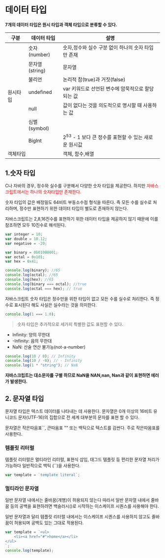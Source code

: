 # 데이터 타입

**7개의 데이터 타입은 원시 타입과 객체 타입으로 분류할 수 있다.**

<table>
<thead>
  <tr>
    <th>구분</th>
    <th>데이터 타입</th>
    <th>설명</th>
  </tr>
</thead>
<tbody>
  <tr>
    <td rowspan='7'>원시타입</td>
    <td>숫자(number)</td>
    <td>숫자,정수와 실수 구분 없이 하나의 숫자 타입만 존재</td>
  </tr>
  <tr>
    <td>문자열(string)</td>
    <td>문자열</td>
  </tr>
  <tr>
    <td>불리언</td>
    <td>논리적 참(true)과 거짓(false)</td>
  </tr>
  <tr>
    <td>undefined </td>
    <td>var 키워드로 선언된 변수에 암묵적으로 할당되는 값</td>
  </tr>
  <tr>
    <td>null</td>
    <td>값이 없다는 것을 의도적으로 명시할 때 사용하는 값</td>
  </tr>
  <tr>
    <td>심벌(symbol)</td>
    <td></td>
  </tr>
  <tr>
    <td>BigInt</td>
    <td>2<sup>53</sup> - 1 보다 큰 정수를 표현할 수 있는 새로운 원시값</td>
  </tr>
  <tr>
    <td colspan='2'>객체타입</td>
    <td>객체, 함수,배열</td>
  </tr>
</tbody>
</table>

## 1.숫자 타입

C나 자바의 경우, 정수와 실수를 구분해서 다양한 숫자 타입을 제공한다. 하지만 <span style="color:red">자바스크립트에서는 하나의 숫자타입만 존재한다.
</span>

숫자 타입의 값은 배정밀도 64비트 부동소수점 형식을 따른다. 즉 모든 수를 실수로 처리하며, 정수만 표현하기 위한 데이터 타입이 별도로 존재하지 않는다.

자바스크립트는 2,8,16진수를 표현하기 위한 데이터 타입을 제공하지 않기 때문에 이를 참조하면 모두 10진수로 해석된다.

```javascript
var integer = 10;
var double = 10.12;
var negative = -20;

var binary = 0b01000001;
var octal = 0o101;
var hex = 0x41;

console.log(binary); //65
console.log(octal); //65
console.log(hex); //65
console.log(binary === octal); //true
console.log(octal === hex); // true
```

자바스크립트 숫자 타입은 정수만을 위한 타입이 없고 모든 수를 실수로 처리한다. 즉
정수로 표시된다 해도 사실은 실수라는 것을 의미한다.

```javascript
console.log(1 === 1.0);
```

> 숫자 타입은 추가적으로 세가지 특별한 값도 표현할 수 있다.

- Infinity: 양의 무한대
- -Infinity: 음의 무한대
- NaN: 산술 연산 불가능(not-a-number)
  >

```javascript
console.log(10 / 0); // Infinity
console.log(10 / -0); // - Infinity
console.log(1 * "string"); // NaN
```

**자바스크립트는 대소문자를 구별 하므로 NaN을 NAN,nan, Nan과 같이 표현하면 에러가 발생한다.**

## 2. 문자열 타입

문자열 타입은 텍스트 데이터를 나타내는 데 사용한다. 문자열은 0개 이상의 16비트 유니코드 문자(UTF-16)의 집합으로 전 세계 대부분의 문자를 표현 할 수 있다.

문자열은 작은따음표``, 큰따옴표 "" 또는 백틱으로 텍스트를 감싼다. 주로 작은따옴표를 사용한다.

### 템플릿 리터럴

템플릿 리터럴은 멀티라인 리터럴, 표현식 삽입, 태그드 템플릿 등 편리한 문자열 처리가 가능하다 일반적으로 백틱 (``)을 사용한다.

```javascript
var template = `template literal`;
```

### 멀티라인 문자열

일반 문자열 내에서는 줄바꿈(개행)이 허용되지 않는다 따라서 일반 문자열 내에서 줄바꿈 등의 공백을 표현하려면 백슬러시(\)로 시작하는 이스케이프 시퀀스를 사용해야 한다.

일반 문자열과 달리 템플릿 리터럴 내에서는 이스케이프 시퀀스를 사용하지 않고도 줄바꿈이 허용되며 공백도 있는 그대로 적용된다.

```javascript
var template = `<ul>
    <li><a href="#">home</a></li>
</ul>
`;
console.log(template);
```
